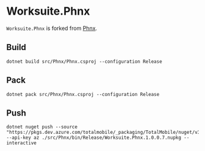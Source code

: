 # Worksuite.Phnx

`Worksuite.Phnx` is forked from [Phnx](https://github.com/phoenix-apps/Phnx).

## Build

```
dotnet build src/Phnx/Phnx.csproj --configuration Release
```

## Pack

```
dotnet pack src/Phnx/Phnx.csproj --configuration Release
```

## Push

```
dotnet nuget push --source "https://pkgs.dev.azure.com/totalmobile/_packaging/TotalMobile/nuget/v3/index.json" --api-key az ./src/Phnx/bin/Release/Worksuite.Phnx.1.0.0.7.nupkg --interactive
```
